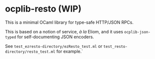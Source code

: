 # ocplib-resto (WIP)

This is a minimal OCaml library for type-safe HTTP/JSON RPCs.

This is based on a notion of service, *à la* Eliom, and it uses
`ocplib-json-typed` for self-documenting JSON encoders.

See `test_ezresto-directory/ezResto_test.ml`
or `test_resto-directory/resto_test.ml` for example.`
